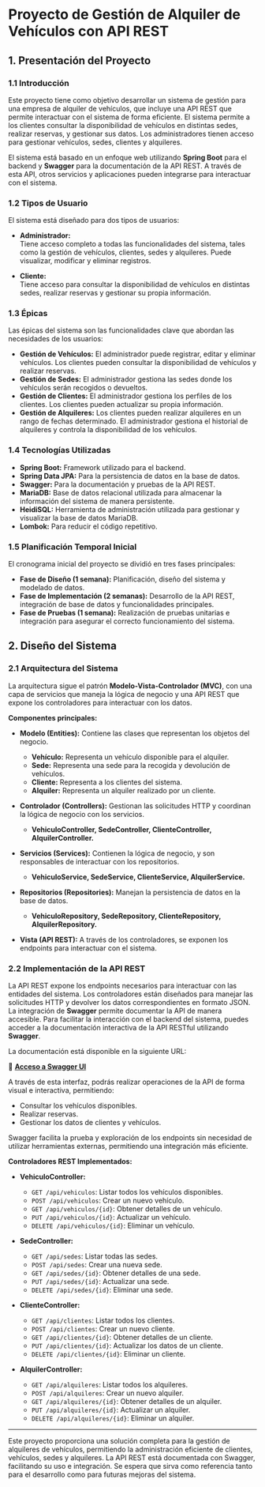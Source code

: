 # Proyecto de Gestión de Alquiler de Vehículos con API REST

## 1. Presentación del Proyecto

### 1.1 Introducción
Este proyecto tiene como objetivo desarrollar un sistema de gestión para una empresa de alquiler de vehículos, que incluye una API REST que permite interactuar con el sistema de forma eficiente. El sistema permite a los clientes consultar la disponibilidad de vehículos en distintas sedes, realizar reservas, y gestionar sus datos. Los administradores tienen acceso para gestionar vehículos, sedes, clientes y alquileres.

El sistema está basado en un enfoque web utilizando **Spring Boot** para el backend y **Swagger** para la documentación de la API REST. A través de esta API, otros servicios y aplicaciones pueden integrarse para interactuar con el sistema.

### 1.2 Tipos de Usuario
El sistema está diseñado para dos tipos de usuarios:

- **Administrador:**  
  Tiene acceso completo a todas las funcionalidades del sistema, tales como la gestión de vehículos, clientes, sedes y alquileres. Puede visualizar, modificar y eliminar registros.

- **Cliente:**  
  Tiene acceso para consultar la disponibilidad de vehículos en distintas sedes, realizar reservas y gestionar su propia información.

### 1.3 Épicas
Las épicas del sistema son las funcionalidades clave que abordan las necesidades de los usuarios:

- **Gestión de Vehículos:** El administrador puede registrar, editar y eliminar vehículos. Los clientes pueden consultar la disponibilidad de vehículos y realizar reservas.
- **Gestión de Sedes:** El administrador gestiona las sedes donde los vehículos serán recogidos o devueltos.
- **Gestión de Clientes:** El administrador gestiona los perfiles de los clientes. Los clientes pueden actualizar su propia información.
- **Gestión de Alquileres:** Los clientes pueden realizar alquileres en un rango de fechas determinado. El administrador gestiona el historial de alquileres y controla la disponibilidad de los vehículos.

### 1.4 Tecnologías Utilizadas
- **Spring Boot:** Framework utilizado para el backend.
- **Spring Data JPA:** Para la persistencia de datos en la base de datos.
- **Swagger:** Para la documentación y pruebas de la API REST.
- **MariaDB:** Base de datos relacional utilizada para almacenar la información del sistema de manera persistente.
- **HeidiSQL:** Herramienta de administración utilizada para gestionar y visualizar la base de datos MariaDB.
- **Lombok:** Para reducir el código repetitivo.

### 1.5 Planificación Temporal Inicial
El cronograma inicial del proyecto se dividió en tres fases principales:

- **Fase de Diseño (1 semana):** Planificación, diseño del sistema y modelado de datos.
- **Fase de Implementación (2 semanas):** Desarrollo de la API REST, integración de base de datos y funcionalidades principales.
- **Fase de Pruebas (1 semana):** Realización de pruebas unitarias e integración para asegurar el correcto funcionamiento del sistema.

## 2. Diseño del Sistema

### 2.1 Arquitectura del Sistema
La arquitectura sigue el patrón **Modelo-Vista-Controlador (MVC)**, con una capa de servicios que maneja la lógica de negocio y una API REST que expone los controladores para interactuar con los datos.

**Componentes principales:**

- **Modelo (Entities):** Contiene las clases que representan los objetos del negocio.
  - **Vehículo:** Representa un vehículo disponible para el alquiler.
  - **Sede:** Representa una sede para la recogida y devolución de vehículos.
  - **Cliente:** Representa a los clientes del sistema.
  - **Alquiler:** Representa un alquiler realizado por un cliente.

- **Controlador (Controllers):** Gestionan las solicitudes HTTP y coordinan la lógica de negocio con los servicios.
  - **VehiculoController, SedeController, ClienteController, AlquilerController.**

- **Servicios (Services):** Contienen la lógica de negocio, y son responsables de interactuar con los repositorios.
  - **VehiculoService, SedeService, ClienteService, AlquilerService.**

- **Repositorios (Repositories):** Manejan la persistencia de datos en la base de datos.
  - **VehiculoRepository, SedeRepository, ClienteRepository, AlquilerRepository.**

- **Vista (API REST):** A través de los controladores, se exponen los endpoints para interactuar con el sistema.

### 2.2 Implementación de la API REST
La API REST expone los endpoints necesarios para interactuar con las entidades del sistema. Los controladores están diseñados para manejar las solicitudes HTTP y devolver los datos correspondientes en formato JSON. La integración de **Swagger** permite documentar la API de manera accesible.
Para facilitar la interacción con el backend del sistema, puedes acceder a la documentación interactiva de la API RESTful utilizando **Swagger**.  

La documentación está disponible en la siguiente URL:  

🔗 **[Acceso a Swagger UI](http://localhost:8080/swagger-ui/index.html)**  

A través de esta interfaz, podrás realizar operaciones de la API de forma visual e interactiva, permitiendo:  
- Consultar los vehículos disponibles.  
- Realizar reservas.  
- Gestionar los datos de clientes y vehículos.  

Swagger facilita la prueba y exploración de los endpoints sin necesidad de utilizar herramientas externas, permitiendo una integración más eficiente.

**Controladores REST Implementados:**

- **VehiculoController:**  
  - `GET /api/vehiculos`: Listar todos los vehículos disponibles.
  - `POST /api/vehiculos`: Crear un nuevo vehículo.
  - `GET /api/vehiculos/{id}`: Obtener detalles de un vehículo.
  - `PUT /api/vehiculos/{id}`: Actualizar un vehículo.
  - `DELETE /api/vehiculos/{id}`: Eliminar un vehículo.

- **SedeController:**  
  - `GET /api/sedes`: Listar todas las sedes.
  - `POST /api/sedes`: Crear una nueva sede.
  - `GET /api/sedes/{id}`: Obtener detalles de una sede.
  - `PUT /api/sedes/{id}`: Actualizar una sede.
  - `DELETE /api/sedes/{id}`: Eliminar una sede.

- **ClienteController:**  
  - `GET /api/clientes`: Listar todos los clientes.
  - `POST /api/clientes`: Crear un nuevo cliente.
  - `GET /api/clientes/{id}`: Obtener detalles de un cliente.
  - `PUT /api/clientes/{id}`: Actualizar los datos de un cliente.
  - `DELETE /api/clientes/{id}`: Eliminar un cliente.

- **AlquilerController:**  
  - `GET /api/alquileres`: Listar todos los alquileres.
  - `POST /api/alquileres`: Crear un nuevo alquiler.
  - `GET /api/alquileres/{id}`: Obtener detalles de un alquiler.
  - `PUT /api/alquileres/{id}`: Actualizar un alquiler.
  - `DELETE /api/alquileres/{id}`: Eliminar un alquiler.


---

Este proyecto proporciona una solución completa para la gestión de alquileres de vehículos, permitiendo la administración eficiente de clientes, vehículos, sedes y alquileres. La API REST está documentada con Swagger, facilitando su uso e integración. Se espera que sirva como referencia tanto para el desarrollo como para futuras mejoras del sistema.

